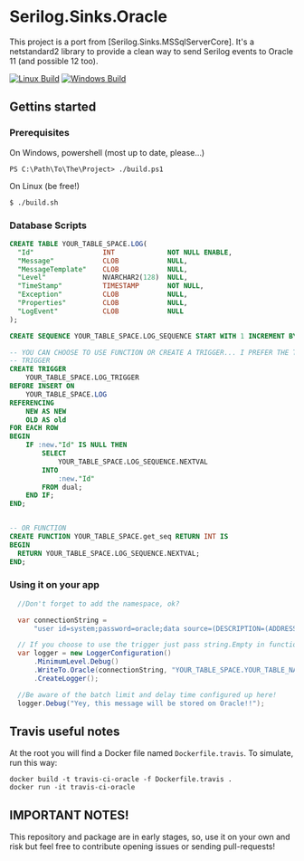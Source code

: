 # Serilog.Sinks.Oracle

This project is a port from [Serilog.Sinks.MSSqlServerCore].
It's a netstandard2 library to provide a clean way to send Serilog events to Oracle 11 (and possible 12 too).

[![Linux Build][travis-image]][travis-url]
[![Windows Build][appveyor-image]][appveyor-url]

## Gettins started

### Prerequisites
On Windows, powershell (most up to date, please...)
```
PS C:\Path\To\The\Project> ./build.ps1
```

On Linux (be free!)
```
$ ./build.sh
```

### Database Scripts
```sql
CREATE TABLE YOUR_TABLE_SPACE.LOG(
  "Id"                 INT             NOT NULL ENABLE,
  "Message"            CLOB            NULL,
  "MessageTemplate"    CLOB            NULL,
  "Level"              NVARCHAR2(128)  NULL,
  "TimeStamp"          TIMESTAMP       NOT NULL,
  "Exception"          CLOB            NULL,
  "Properties"         CLOB            NULL,
  "LogEvent"           CLOB            NULL
);

CREATE SEQUENCE YOUR_TABLE_SPACE.LOG_SEQUENCE START WITH 1 INCREMENT BY 1;

-- YOU CAN CHOOSE TO USE FUNCTION OR CREATE A TRIGGER... I PREFER THE TRIGGER WAY :) 
-- TRIGGER
CREATE TRIGGER 
	YOUR_TABLE_SPACE.LOG_TRIGGER 
BEFORE INSERT ON 
	YOUR_TABLE_SPACE.LOG 
REFERENCING 
	NEW AS NEW 
	OLD AS old 
FOR EACH ROW 
BEGIN 
	IF :new."Id" IS NULL THEN 
		SELECT 
			YOUR_TABLE_SPACE.LOG_SEQUENCE.NEXTVAL 
		INTO 
			:new."Id" 
		FROM dual; 
	END IF; 
END;


-- OR FUNCTION
CREATE FUNCTION YOUR_TABLE_SPACE.get_seq RETURN INT IS
BEGIN
  RETURN YOUR_TABLE_SPACE.LOG_SEQUENCE.NEXTVAL;
END;
```

### Using it on your app
```csharp
  //Don't forget to add the namespace, ok?

  var connectionString =
      "user id=system;password=oracle;data source=(DESCRIPTION=(ADDRESS_LIST=(ADDRESS=(PROTOCOL = TCP)(HOST = localhost)(PORT = 49161)))(CONNECT_DATA=(SERVICE_NAME = xe)))";

  // If you choose to use the trigger just pass string.Empty in function name argument (tableSpaceAndFunctionName)
  var logger = new LoggerConfiguration()
      .MinimumLevel.Debug()
      .WriteTo.Oracle(connectionString, "YOUR_TABLE_SPACE.YOUR_TABLE_NAME", "YOUR_TABLE_SPACE.get_seq", LogEventLevel.Debug, 10, TimeSpan.FromSeconds(2))
      .CreateLogger();

  //Be aware of the batch limit and delay time configured up here!
  logger.Debug("Yey, this message will be stored on Oracle!!");
```
## Travis useful notes
At the root you will find a Docker file named `Dockerfile.travis`.
To simulate, run this way:
```
docker build -t travis-ci-oracle -f Dockerfile.travis .
docker run -it travis-ci-oracle
```

## IMPORTANT NOTES!
This repository and package are in early stages, so, use it on your own and risk but feel free to contribute opening issues or sending pull-requests!

[travis-image]: https://img.shields.io/travis/lucascebertin/Serilog.Sinks.Oracle/master.svg?label=linux
[travis-url]: https://travis-ci.org/lucascebertin/Serilog.Sinks.Oracle

[appveyor-image]: https://ci.appveyor.com/api/projects/status/g7tw6rhtysx8t3w5?svg=true
[appveyor-url]: https://ci.appveyor.com/project/lcssk8board/serilog-sinks-oracle
